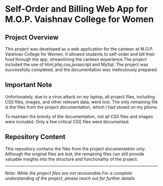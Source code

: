 # Self-Order and Billing Web App for M.O.P. Vaishnav College for Women

## Project Overview
This project was developed as a web application for the canteen at M.O.P. Vaishnav College for Women. It allowed students to self-order and bill their food through the app, streamlining the canteen experience.The project included the use of html,php,css,javascript and MySql.  The project was successfully completed, and the documentation was meticulously prepared.

## Important Note
Unfortunately, due to a virus attack on my laptop, all project files, including CSS files, images, and other relevant data, were lost. The only remaining file is the files from the project documentation, which I had stored on my phone. 

To maintain the brevity of the documentation, not all CSS files and images were included. Only a few critical CSS files were documented. 

## Repository Content
This repository contains the files from the project documentation only. Although the original files are lost, the remaining files can still provide valuable insights into the structure and functionality of the project. 

---

*Note: While the project files are not recoverable.For a complete understanding of the project, please reach out for further details*



